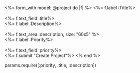 <%= form_with model: @project do |f| %>
    <%= f.label :Title%><br>  
    <%= f.text_field :title%><br> 
    <%= f.label :Description%><br>  
    <%= f.text_area :description, size: "60x5" %> <br> 
    <%= f.label :Priority%><br>  
    <%= f.text_field :priority%><br>
    <%= f.submit "Create Project"%> 
<% end %>


params.require([:priority, :title, :description])
